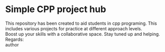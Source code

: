 # Simple CPP project hub
This repository has been created to aid students in cpp programing. This includes various projects for practice at different approach levels. <br>
Boost up your skills with a collaborative space. Stay tuned up and helping. <br>
Regards:<br> 
author

